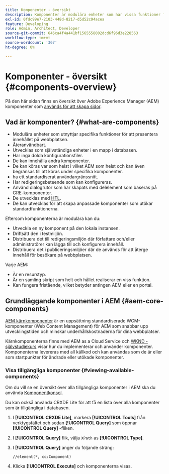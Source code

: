 ```yaml
---
title: Komponenter - översikt
description: Komponenter är modulära enheter som har vissa funktioner för att presentera ditt innehåll på din webbplats
exl-id: 0fdc99e7-2103-448d-8217-d5d52c94acea
feature: Developing
role: Admin, Architect, Developer
source-git-commit: 646ca4f4a441bf1565558002dcd6f96d3e228563
workflow-type: tm+mt
source-wordcount: '367'
ht-degree: 0%

---
```


# Komponenter - översikt {#components-overview}

På den här sidan finns en översikt över Adobe Experience Manager (AEM) komponenter som [används för att skapa sidor](/help/sites-cloud/authoring/page-editor/components.md).

## Vad är komponenter? {#what-are-components}

* Modulära enheter som utnyttjar specifika funktioner för att presentera innehållet på webbplatsen.
* Återanvändbart.
* Utvecklas som självständiga enheter i en mapp i databasen.
* Har inga dolda konfigurationsfiler.
* De kan innehålla andra komponenter.
* De kan köras var som helst i vilket AEM som helst och kan även begränsas till att köras under specifika komponenter.
* ha ett standardiserat användargränssnitt.
* Har redigeringsbeteende som kan konfigureras.
* Använd dialogrutor som har skapats med delelement som baseras på GRE-komponenter.
* De utvecklas med [HTL](https://experienceleague.adobe.com/docs/experience-manager-htl/content/overview.html).
* De kan utvecklas för att skapa anpassade komponenter som utökar standardfunktionerna.

Eftersom komponenterna är modulära kan du:

* Utveckla en ny komponent på den lokala instansen.
* Driftsätt den i testmiljön.
* Distribuera det till redigeringsmiljön där författare och/eller administratörer kan lägga till och konfigurera innehåll.
* Distribuera det i publiceringsmiljöer där de används för att återge innehåll för besökare på webbplatsen.

Varje AEM:

* Är en resurstyp.
* Är en samling skript som helt och hållet realiserar en viss funktion.
* Kan fungera fristående, vilket betyder antingen AEM eller en portal.

## Grundläggande komponenter i AEM {#aem-core-components}

[AEM kärnkomponenter](https://experienceleague.adobe.com/docs/experience-manager-core-components/using/introduction.html) är en uppsättning standardiserade WCM-komponenter (Web Content Management) för AEM som snabbar upp utvecklingstiden och minskar underhållskostnaderna för dina webbplatser.

Kärnkomponenterna finns med AEM as a Cloud Service och [WKND - självstudiekurs](/help/implementing/developing/introduction/develop-wknd-tutorial.md) visar hur du implementerar och använder komponenter. Komponenterna levereras med all källkod och kan användas som de är eller som startpunkter för ändrade eller utökade komponenter.

### Visa tillgängliga komponenter {#viewing-available-components}

Om du vill se en översikt över alla tillgängliga komponenter i AEM ska du använda [Komponentkonsol](/help/sites-cloud/authoring/components-console.md).

Du kan också använda CRXDE Lite för att få en lista över alla komponenter som är tillgängliga i databasen.

1. I **[!UICONTROL CRXDE Lite]**, markera **[!UICONTROL Tools]** från verktygsfältet och sedan **[!UICONTROL Query]** som öppnar **[!UICONTROL Query]** -fliken.

1. I **[!UICONTROL Query]** flik, välja `XPath` as **[!UICONTROL Type]**.

1. I **[!UICONTROL Query]** anger du följande sträng:

   `//element(*, cq:Component)`

1. Klicka **[!UICONTROL Execute]** och komponenterna visas.
